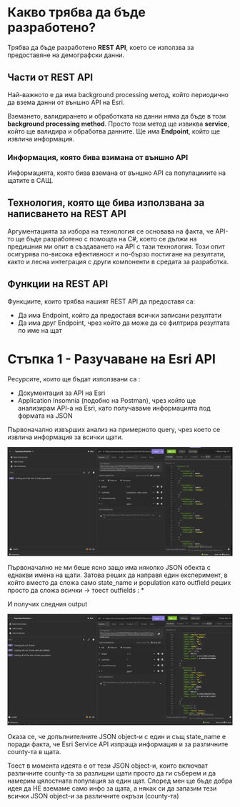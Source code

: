 # Какво трябва да бъде разработено?

Трябва да бъде разработено **REST API**, което се използва за предоставяне на демографски данни.

## Части от REST API

Най-важното е да има background processing метод, който периодично да взема данни от външно API на Esri. 

Вземането, валидирането и обработката на данни няма да бъде в този **background processing method**. Просто този метод ще извиква **service**, който ще валидира и обработва данните. Ще има **Endpoint**, който ще извлича информация.


### Информация, която бива взимана от външно API

Информацията, която бива вземана от външно API са популацииите на щатите в САЩ.

## Технология, която ще бива използвана за написването на REST API

Аргументацията за избора на технология се основава на факта, че API-то ще бъде разработено с помощта на C#, което се дължи на предишния ми опит в създаването на API с тази технология. Този опит осигурява по-висока ефективност и по-бързо постигане на резултати, както и лесна интеграция с други компоненти в средата за разработка.

## Функции на REST API

Функциите, които трябва нашият REST API да предоставя са:
- Да има Endpoint, който да предоставя всички записани резултати
- Да има друг Endpoint, чрез който да може да се филтрира резултата по име на щат 


# Стъпка 1 - Разучаване на Esri API

Ресурсите, които ще бъдат използвани са :
- Документация за API на Esri
- Application Insomnia (подобно на Postman), чрез който ще анализирам API-a на Esri, като получаваме информацията под формата на JSON  

Първоначално извърших анализ на примерното query, чрез което се извлича информация за всички щати.

![Image1](./Images/Image1.png)

Първоначално не ми беше ясно защо има няколко JSON обекта с еднакви имена на щати. Затова реших да направя един експеримент, в който вместо да сложа само state_name и population като outfield реших просто да сложа всички -> тоест outfields : *

И получих следния output

![Image2](./Images/Image2.png)

Оказа се, че допълнителните JSON object-и с един и същ state_name е поради факта, че Esri Service API изпраща информация и за различните county-та в щата.

Тоест в момента идеята е от тези JSON object-и, които включват различните county-та за разлищни щати просто да ги съберем и да намерим цялостната популация за един щат. Според мен ще бъде добра идея да НЕ вземаме само инфо за щата, а някак си да запазим тези всички JSON object-и за различните окръзи (county-та)

